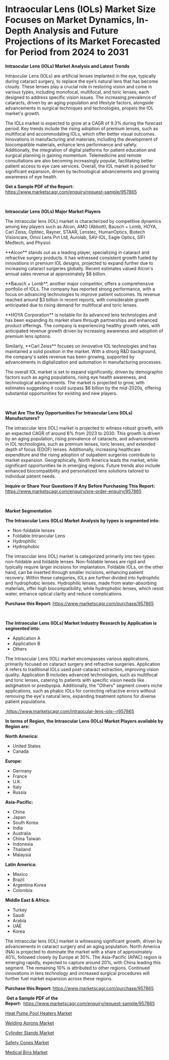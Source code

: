 <p><h1>Intraocular Lens (IOLs) Market Size Focuses on Market Dynamics, In-Depth Analysis and Future Projections of its Market Forecasted for Period from 2024 to 2031</h1></p><p><strong>Intraocular Lens (IOLs) Market Analysis and Latest Trends</strong></p>
<p><p>Intraocular Lens (IOLs) are artificial lenses implanted in the eye, typically during cataract surgery, to replace the eye’s natural lens that has become cloudy. These lenses play a crucial role in restoring vision and come in various types, including monofocal, multifocal, and toric lenses, each designed to address specific vision issues. The increasing prevalence of cataracts, driven by an aging population and lifestyle factors, alongside advancements in surgical techniques and technologies, propels the IOL market's growth.</p><p>The IOLs market is expected to grow at a CAGR of 9.3% during the forecast period. Key trends include the rising adoption of premium lenses, such as multifocal and accommodating IOLs, which offer better visual outcomes. Innovations in manufacturing and materials, including the development of biocompatible materials, enhance lens performance and safety. Additionally, the integration of digital platforms for patient education and surgical planning is gaining momentum. Telemedicine and remote consultations are also becoming increasingly popular, facilitating better patient access to eye care services. Overall, the IOL market is poised for significant expansion, driven by technological advancements and growing awareness of eye health.</p></p>
<p><strong>Get a Sample PDF of the Report:&nbsp;</strong> <a href="https://www.marketscagr.com/enquiry/request-sample/957865?utm_campaign=1848&utm_medium=2&utm_source=Github&utm_content=ia&utm_term=03122024&utm_id=intraocular-lens-iols">https://www.marketscagr.com/enquiry/request-sample/957865</a></p>
<p>&nbsp;</p>
<p><strong>Intraocular Lens (IOLs) Major Market Players</strong></p>
<p><p>The intraocular lens (IOL) market is characterized by competitive dynamics among key players such as Alcon, AMO (Abbott), Bausch + Lomb, HOYA, Carl Zeiss, Ophtec, Rayner, STAAR, Lenstec, HumanOptics, Biotech Visioncare, Omni Lens Pvt Ltd, Aurolab, SAV-IOL, Eagle Optics, SIFI Medtech, and Physiol. </p><p>**Alcon** stands out as a leading player, specializing in cataract and refractive surgery products. It has witnessed consistent growth fueled by innovations in premium IOL designs, projected to expand further due to increasing cataract surgeries globally. Recent estimates valued Alcon's annual sales revenue at approximately $8 billion.</p><p>**Bausch + Lomb**, another major competitor, offers a comprehensive portfolio of IOLs. The company has reported strong performance, with a focus on advancing technologies to improve patient outcomes. Its revenue reached around $3 billion in recent reports, with considerable growth anticipated due to rising demand for multifocal and toric lenses.</p><p>**HOYA Corporation** is notable for its advanced lens technologies and has been expanding its market share through partnerships and enhanced product offerings. The company is experiencing healthy growth rates, with anticipated revenue growth driven by increasing awareness and adoption of premium lens options.</p><p>Similarly, **Carl Zeiss** focuses on innovative IOL technologies and has maintained a solid position in the market. With a strong R&D background, the company's sales revenue has been growing, supported by advancements in digitalization and automation in manufacturing processes.</p><p>The overall IOL market is set to expand significantly, driven by demographic factors such as aging populations, rising eye health awareness, and technological advancements. The market is projected to grow, with estimates suggesting it could surpass $6 billion by the mid-2020s, offering substantial opportunities for existing and new players.</p></p>
<p>&nbsp;</p>
<p><strong>What Are The Key Opportunities For Intraocular Lens (IOLs) Manufacturers?</strong></p>
<p><p>The intraocular lens (IOL) market is projected to witness robust growth, with an expected CAGR of around 6% from 2023 to 2030. This growth is driven by an aging population, rising prevalence of cataracts, and advancements in IOL technologies, such as premium lenses, toric lenses, and extended depth of focus (EDOF) lenses. Additionally, increasing healthcare expenditure and the rising adoption of outpatient surgeries contribute to market expansion. Geographically, North America leads the market, while significant opportunities lie in emerging regions. Future trends also include enhanced biocompatibility and personalized lens solutions tailored to individual patient needs.</p></p>
<p><strong>Inquire or Share Your Questions If Any Before Purchasing This Report:</strong> <a href="https://www.marketscagr.com/enquiry/pre-order-enquiry/957865?utm_campaign=1848&utm_medium=2&utm_source=Github&utm_content=ia&utm_term=03122024&utm_id=intraocular-lens-iols">https://www.marketscagr.com/enquiry/pre-order-enquiry/957865</a></p>
<p>&nbsp;</p>
<p><strong>Market Segmentation</strong></p>
<p><strong>The Intraocular Lens (IOLs) Market Analysis by types is segmented into:</strong></p>
<p><ul><li>Non-foldable lenses</li><li>Foldable Intraocular Lens</li><li>Hydrophilic</li><li>Hydrophobic</li></ul></p>
<p><p>The intraocular lens (IOL) market is categorized primarily into two types: non-foldable and foldable lenses. Non-foldable lenses are rigid and typically require larger incisions for implantation. Foldable IOLs, on the other hand, can be inserted through smaller incisions, enhancing patient recovery. Within these categories, IOLs are further divided into hydrophilic and hydrophobic lenses. Hydrophilic lenses, made from water-absorbing materials, offer high biocompatibility, while hydrophobic lenses, which resist water, enhance optical clarity and reduce complications.</p></p>
<p><strong>Purchase this Report:&nbsp;</strong><a href="https://www.marketscagr.com/purchase/957865?utm_campaign=1848&utm_medium=2&utm_source=Github&utm_content=ia&utm_term=03122024&utm_id=intraocular-lens-iols">https://www.marketscagr.com/purchase/957865</a></p>
<p>&nbsp;</p>
<p><strong>The Intraocular Lens (IOLs) Market Industry Research by Application is segmented into:</strong></p>
<p><ul><li>Application A</li><li>Application B</li><li>Others</li></ul></p>
<p><p>The Intraocular Lens (IOL) market encompasses various applications, primarily focused on cataract surgery and refractive surgeries. Application A refers to traditional IOLs used post-cataract extraction, improving vision quality. Application B includes advanced technologies, such as multifocal and toric lenses, catering to patients with specific vision needs like astigmatism or presbyopia. Additionally, the "Others" segment covers niche applications, such as phakic IOLs for correcting refractive errors without removing the eye's natural lens, expanding treatment options for diverse patient populations.</p></p>
<p><a href="https://www.marketscagr.com/intraocular-lens-iols--r957865?utm_campaign=1848&utm_medium=2&utm_source=Github&utm_content=ia&utm_term=03122024&utm_id=intraocular-lens-iols">&nbsp;https://www.marketscagr.com/intraocular-lens-iols--r957865</a></p>
<p><strong>In terms of Region, the Intraocular Lens (IOLs) Market Players available by Region are:</strong></p>
<p>
    <p> <strong> North America: </strong>
        <ul>
            <li>United States</li>
            <li>Canada</li>
        </ul>
        </p> 
    <p> <strong> Europe: </strong>
        <ul>
            <li>Germany</li>
            <li>France</li>
            <li>U.K.</li>
            <li>Italy</li>
            <li>Russia</li>
        </ul>
        </p> 
    <p> <strong> Asia-Pacific: </strong>
        <ul>
            <li>China</li>
            <li>Japan</li>
            <li>South Korea</li>
            <li>India</li>
            <li>Australia</li>
            <li>China Taiwan</li>
            <li>Indonesia</li>
            <li>Thailand</li>
            <li>Malaysia</li>
        </ul>
        </p> 
    <p> <strong> Latin America: </strong>
        <ul>
            <li>Mexico</li>
            <li>Brazil</li>
            <li>Argentina Korea</li>
            <li>Colombia</li>
        </ul>
        </p> 
    <p> <strong> Middle East & Africa: </strong>
        <ul>
            <li>Turkey</li>
            <li>Saudi</li>
            <li>Arabia</li>
            <li>UAE</li>
            <li>Korea</li>
        </ul>
    </p>
    </p>
<p><p>The intraocular lens (IOL) market is witnessing significant growth, driven by advancements in cataract surgery and an aging population. North America (NA) is projected to dominate the market with a share of approximately 40%, followed closely by Europe at 30%. The Asia-Pacific (APAC) region is emerging rapidly, expected to capture around 20%, with China leading this segment. The remaining 10% is attributed to other regions. Continued innovations in lens technology and increased surgical procedures will further fuel market expansion across these regions.</p></p>
<p><strong>Purchase this Report: </strong><a href="https://www.marketscagr.com/purchase/957865?utm_campaign=1848&utm_medium=2&utm_source=Github&utm_content=ia&utm_term=03122024&utm_id=intraocular-lens-iols">https://www.marketscagr.com/purchase/957865</a></p>
<p>&nbsp;<strong>Get a Sample PDF of the Report:&nbsp;&nbsp;</strong><a href="https://www.marketscagr.com/enquiry/request-sample/957865?utm_campaign=1848&utm_medium=2&utm_source=Github&utm_content=ia&utm_term=03122024&utm_id=intraocular-lens-iols">https://www.marketscagr.com/enquiry/request-sample/957865</a></p>
<p><strong></strong></p>
<p><p><a href="https://issuu.com/reportprime-2/docs/heat-pump-pool-heaters-market-size-2030.pptx?utm_campaign=1848&utm_medium=2&utm_source=Github&utm_content=ia&utm_term=03122024&utm_id=intraocular-lens-iols">Heat Pump Pool Heaters Market</a></p><p><a href="https://www.linkedin.com/pulse/welding-aprons-market-growth-outlook-from-2024-2031-projecting-edqjf?utm_campaign=1848&utm_medium=2&utm_source=Github&utm_content=ia&utm_term=03122024&utm_id=intraocular-lens-iols">Welding Aprons Market</a></p><p><a href="https://www.linkedin.com/pulse/cylinder-stands-market-forecasts-trends-impact-analysis-2024-ulxye?utm_campaign=1848&utm_medium=2&utm_source=Github&utm_content=ia&utm_term=03122024&utm_id=intraocular-lens-iols">Cylinder Stands Market</a></p><p><a href="https://issuu.com/reportprime-2/docs/safety-cones-market-size-2030.pptx?utm_campaign=1848&utm_medium=2&utm_source=Github&utm_content=ia&utm_term=03122024&utm_id=intraocular-lens-iols">Safety Cones Market</a></p><p><a href="https://www.linkedin.com/pulse/regulatory-insights-medical-bins-market-2024-2031-opa3e?utm_campaign=1848&utm_medium=2&utm_source=Github&utm_content=ia&utm_term=03122024&utm_id=intraocular-lens-iols">Medical Bins Market</a></p></p>